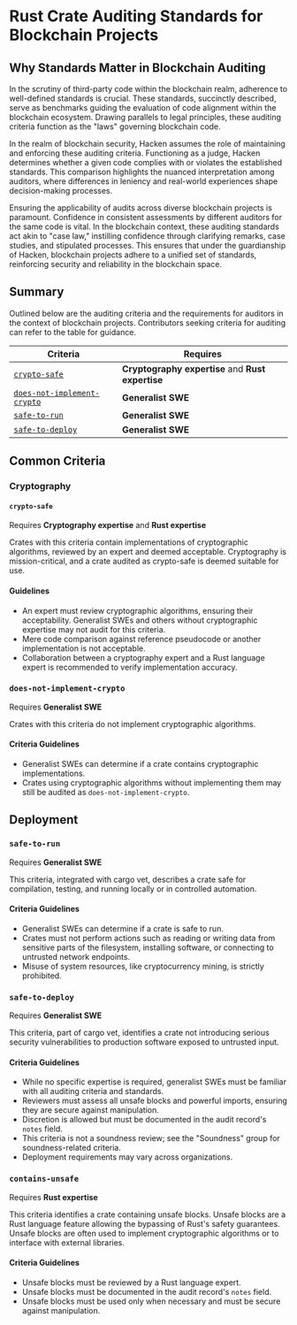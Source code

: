 # Rust Crate Auditing Standards for Blockchain Projects

## Why Standards Matter in Blockchain Auditing

In the scrutiny of third-party code within the blockchain realm, adherence to well-defined standards is crucial. These standards, succinctly described, serve as benchmarks guiding the evaluation of code alignment within the blockchain ecosystem. Drawing parallels to legal principles, these auditing criteria function as the "laws" governing blockchain code.

In the realm of blockchain security, Hacken assumes the role of maintaining and enforcing these auditing criteria. Functioning as a judge, Hacken determines whether a given code complies with or violates the established standards. This comparison highlights the nuanced interpretation among auditors, where differences in leniency and real-world experiences shape decision-making processes.

Ensuring the applicability of audits across diverse blockchain projects is paramount. Confidence in consistent assessments by different auditors for the same code is vital. In the blockchain context, these auditing standards act akin to "case law," instilling confidence through clarifying remarks, case studies, and stipulated processes. This ensures that under the guardianship of Hacken, blockchain projects adhere to a unified set of standards, reinforcing security and reliability in the blockchain space.

## Summary

Outlined below are the auditing criteria and the requirements for auditors in the context of blockchain projects. Contributors seeking criteria for auditing can refer to the table for guidance.

| **Criteria**                          | **Requires**                                      |
|---------------------------------------|---------------------------------------------------|
| [`crypto-safe`]                       | **Cryptography expertise** and **Rust expertise** |
| [`does-not-implement-crypto`]         | **Generalist SWE**                                |
| [`safe-to-run`]                       | **Generalist SWE**                                |
| [`safe-to-deploy`]                    | **Generalist SWE**                                |

[`crypto-safe`]: #crypto-safe
[`does-not-implement-crypto`]: #does-not-implement-crypto
[`safe-to-run`]: #safe-to-run
[`safe-to-deploy`]: #safe-to-deploy

## Common Criteria

### Cryptography

#### `crypto-safe`

Requires **Cryptography expertise** and **Rust expertise** 

Crates with this criteria contain implementations of cryptographic algorithms, reviewed by an expert and deemed acceptable. Cryptography is mission-critical, and a crate audited as crypto-safe is deemed suitable for use.

#### Guidelines

*   An expert must review cryptographic algorithms, ensuring their acceptability. Generalist SWEs and others without cryptographic expertise may not audit for this criteria.
*   Mere code comparison against reference pseudocode or another implementation is not acceptable.
*   Collaboration between a cryptography expert and a Rust language expert is recommended to verify implementation accuracy.

### `does-not-implement-crypto`

Requires **Generalist SWE**

Crates with this criteria do not implement cryptographic algorithms.

#### Criteria Guidelines

*   Generalist SWEs can determine if a crate contains cryptographic implementations.
*   Crates using cryptographic algorithms without implementing them may still be audited as `does-not-implement-crypto`.

## Deployment

### `safe-to-run`

Requires **Generalist SWE**

This criteria, integrated with cargo vet, describes a crate safe for compilation, testing, and running locally or in controlled automation.

#### Criteria Guidelines

*   Generalist SWEs can determine if a crate is safe to run.
*   Crates must not perform actions such as reading or writing data from sensitive parts of the filesystem, installing software, or connecting to untrusted network endpoints.
*   Misuse of system resources, like cryptocurrency mining, is strictly prohibited.

### `safe-to-deploy`

Requires **Generalist SWE**

This criteria, part of cargo vet, identifies a crate not introducing serious security vulnerabilities to production software exposed to untrusted input.

#### Criteria Guidelines

*   While no specific expertise is required, generalist SWEs must be familiar with all auditing criteria and standards.
*   Reviewers must assess all unsafe blocks and powerful imports, ensuring they are secure against manipulation.
*   Discretion is allowed but must be documented in the audit record's `notes` field.
*   This criteria is not a soundness review; see the "Soundness" group for soundness-related criteria.
*   Deployment requirements may vary across organizations.

### `contains-unsafe`

Requires **Rust expertise**

This criteria identifies a crate containing unsafe blocks. Unsafe blocks are a Rust language feature allowing the bypassing of Rust's safety guarantees. Unsafe blocks are often used to implement cryptographic algorithms or to interface with external libraries.

#### Criteria Guidelines

*   Unsafe blocks must be reviewed by a Rust language expert.
*   Unsafe blocks must be documented in the audit record's `notes` field.
*   Unsafe blocks must be used only when necessary and must be secure against manipulation.

